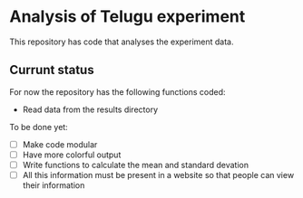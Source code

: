 # Analysis of Telugu experiment

This repository has code that analyses the experiment data.

## Currunt status

For now the repository has the following functions coded:

* Read data from the results directory

To be done yet:

* [ ] Make code modular
* [ ] Have more colorful output
* [ ] Write functions to calculate the mean and standard devation
* [ ] All this information must be present in a website so that people can view their information
